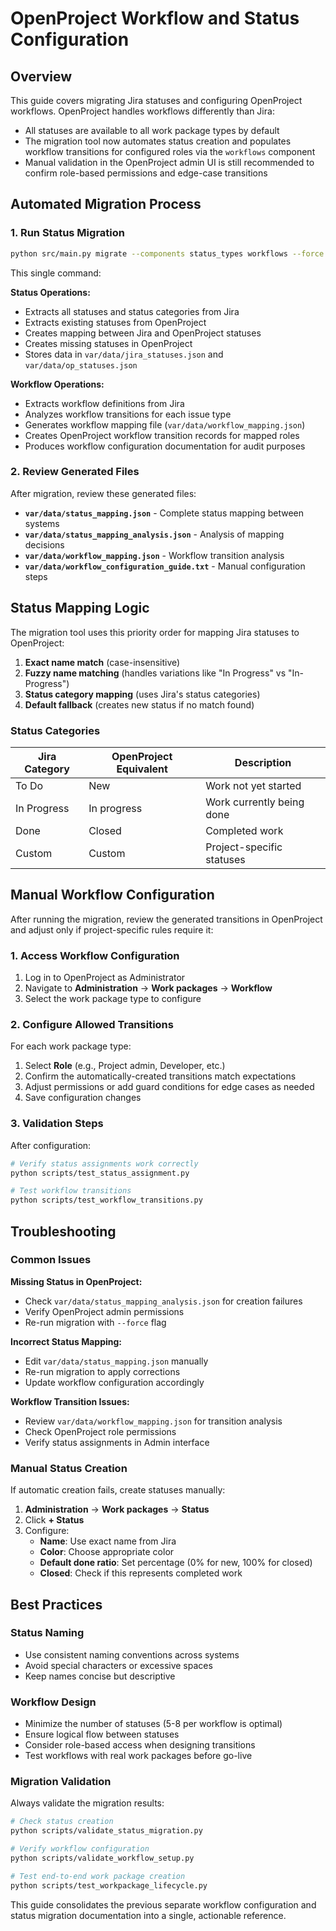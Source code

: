 # OpenProject Workflow and Status Configuration

## Overview

This guide covers migrating Jira statuses and configuring OpenProject workflows. OpenProject handles workflows differently than Jira:

- All statuses are available to all work package types by default
- The migration tool now automates status creation and populates workflow transitions for configured roles via the `workflows` component
- Manual validation in the OpenProject admin UI is still recommended to confirm role-based permissions and edge-case transitions

## Automated Migration Process

### 1. Run Status Migration

```bash
python src/main.py migrate --components status_types workflows --force
```

This single command:

**Status Operations:**
- Extracts all statuses and status categories from Jira
- Extracts existing statuses from OpenProject
- Creates mapping between Jira and OpenProject statuses
- Creates missing statuses in OpenProject
- Stores data in `var/data/jira_statuses.json` and `var/data/op_statuses.json`

**Workflow Operations:**
- Extracts workflow definitions from Jira
- Analyzes workflow transitions for each issue type
- Generates workflow mapping file (`var/data/workflow_mapping.json`)
- Creates OpenProject workflow transition records for mapped roles
- Produces workflow configuration documentation for audit purposes

### 2. Review Generated Files

After migration, review these generated files:

- **`var/data/status_mapping.json`** - Complete status mapping between systems
- **`var/data/status_mapping_analysis.json`** - Analysis of mapping decisions
- **`var/data/workflow_mapping.json`** - Workflow transition analysis
- **`var/data/workflow_configuration_guide.txt`** - Manual configuration steps

## Status Mapping Logic

The migration tool uses this priority order for mapping Jira statuses to OpenProject:

1. **Exact name match** (case-insensitive)
2. **Fuzzy name matching** (handles variations like "In Progress" vs "In-Progress")
3. **Status category mapping** (uses Jira's status categories)
4. **Default fallback** (creates new status if no match found)

### Status Categories

| Jira Category | OpenProject Equivalent | Description |
|---------------|------------------------|-------------|
| To Do | New | Work not yet started |
| In Progress | In progress | Work currently being done |
| Done | Closed | Completed work |
| Custom | Custom | Project-specific statuses |

## Manual Workflow Configuration

After running the migration, review the generated transitions in OpenProject and adjust only if project-specific rules require it:

### 1. Access Workflow Configuration

1. Log in to OpenProject as Administrator
2. Navigate to **Administration** → **Work packages** → **Workflow**
3. Select the work package type to configure

### 2. Configure Allowed Transitions

For each work package type:

1. Select **Role** (e.g., Project admin, Developer, etc.)
2. Confirm the automatically-created transitions match expectations
3. Adjust permissions or add guard conditions for edge cases as needed
4. Save configuration changes

### 3. Validation Steps

After configuration:

```bash
# Verify status assignments work correctly
python scripts/test_status_assignment.py

# Test workflow transitions
python scripts/test_workflow_transitions.py
```

## Troubleshooting

### Common Issues

**Missing Status in OpenProject:**
- Check `var/data/status_mapping_analysis.json` for creation failures
- Verify OpenProject admin permissions
- Re-run migration with `--force` flag

**Incorrect Status Mapping:**
- Edit `var/data/status_mapping.json` manually
- Re-run migration to apply corrections
- Update workflow configuration accordingly

**Workflow Transition Issues:**
- Review `var/data/workflow_mapping.json` for transition analysis
- Check OpenProject role permissions
- Verify status assignments in Admin interface

### Manual Status Creation

If automatic creation fails, create statuses manually:

1. **Administration** → **Work packages** → **Status**
2. Click **+ Status**
3. Configure:
   - **Name**: Use exact name from Jira
   - **Color**: Choose appropriate color
   - **Default done ratio**: Set percentage (0% for new, 100% for closed)
   - **Closed**: Check if this represents completed work

## Best Practices

### Status Naming

- Use consistent naming conventions across systems
- Avoid special characters or excessive spaces
- Keep names concise but descriptive

### Workflow Design

- Minimize the number of statuses (5-8 per workflow is optimal)
- Ensure logical flow between statuses
- Consider role-based access when designing transitions
- Test workflows with real work packages before go-live

### Migration Validation

Always validate the migration results:

```bash
# Check status creation
python scripts/validate_status_migration.py

# Verify workflow configuration
python scripts/validate_workflow_setup.py

# Test end-to-end work package creation
python scripts/test_workpackage_lifecycle.py
```

This guide consolidates the previous separate workflow configuration and status migration documentation into a single, actionable reference.
